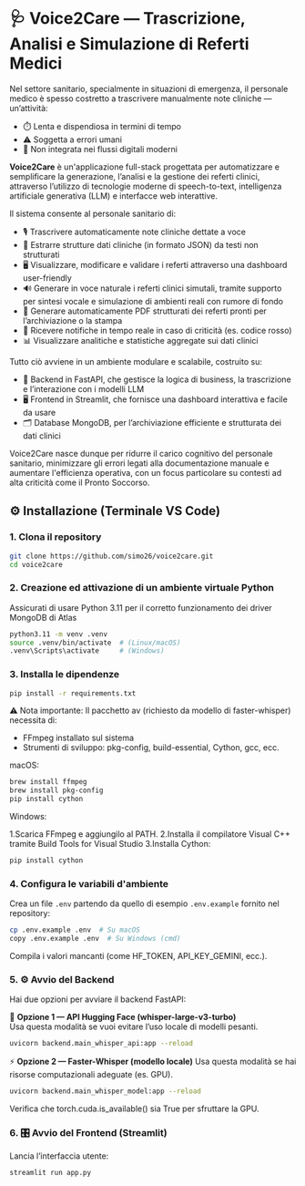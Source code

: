 # 🩺 Voice2Care — Trascrizione, Analisi e Simulazione di Referti Medici

Nel settore sanitario, specialmente in situazioni di emergenza, il personale medico è spesso costretto a trascrivere manualmente note cliniche — un’attività:

- ⏱️ Lenta e dispendiosa in termini di tempo
- ⚠️ Soggetta a errori umani
- 🔗 Non integrata nei flussi digitali moderni

**Voice2Care** è un'applicazione full-stack progettata per automatizzare e semplificare la generazione, l’analisi e la gestione dei referti clinici, attraverso l’utilizzo di tecnologie moderne di speech-to-text, intelligenza artificiale generativa (LLM) e interfacce web interattive.

Il sistema consente al personale sanitario di:

- 🎙️ Trascrivere automaticamente note cliniche dettate a voce
- 🧾 Estrarre strutture dati cliniche (in formato JSON) da testi non strutturati
- 🖥️ Visualizzare, modificare e validare i referti attraverso una dashboard user-friendly
- 🔊 Generare in voce naturale i referti clinici simutali, tramite supporto per sintesi vocale e simulazione di ambienti reali con rumore di fondo
- 📄 Generare automaticamente PDF strutturati dei referti pronti per l’archiviazione o la stampa
- 🚨 Ricevere notifiche in tempo reale in caso di criticità (es. codice rosso)
- 📊 Visualizzare analitiche e statistiche aggregate sui dati clinici


Tutto ciò avviene in un ambiente modulare e scalabile, costruito su:

- 🧠 Backend in FastAPI, che gestisce la logica di business, la trascrizione e l’interazione con i modelli LLM
- 🖥️ Frontend in Streamlit, che fornisce una dashboard interattiva e facile da usare
- 🗂️ Database MongoDB, per l’archiviazione efficiente e strutturata dei dati clinici

Voice2Care nasce dunque per ridurre il carico cognitivo del personale sanitario, minimizzare gli errori legati alla documentazione manuale e aumentare l'efficienza operativa, con un focus particolare su contesti ad alta criticità come il Pronto Soccorso.

## ⚙️ Installazione (Terminale VS Code)

### 1. Clona il repository

```bash
git clone https://github.com/simo26/voice2care.git
cd voice2care
```
### 2. Creazione ed attivazione di un ambiente virtuale Python

Assicurati di usare Python 3.11 per il corretto funzionamento dei driver MongoDB di Atlas

```bash
python3.11 -m venv .venv
source .venv/bin/activate  # (Linux/macOS)
.venv\Scripts\activate     # (Windows)
```

### 3. Installa le dipendenze

```bash
pip install -r requirements.txt
```

⚠️ Nota importante:
Il pacchetto av (richiesto da modello di faster-whisper) necessita di:

- FFmpeg installato sul sistema
- Strumenti di sviluppo: pkg-config, build-essential, Cython, gcc, ecc.

macOS:

```bash
brew install ffmpeg
brew install pkg-config
pip install cython
```

Windows:

1.Scarica FFmpeg e aggiungilo al PATH.
2.Installa il compilatore Visual C++ tramite Build Tools for Visual Studio
3.Installa Cython:

```bash
pip install cython
```

### 4. Configura le variabili d'ambiente

Crea un file `.env` partendo da quello di esempio `.env.example` fornito nel repository:

```bash
cp .env.example .env  # Su macOS
copy .env.example .env  # Su Windows (cmd)
```

Compila i valori mancanti (come HF_TOKEN, API_KEY_GEMINI, ecc.).

### 5. ⚙️ Avvio del Backend

Hai due opzioni per avviare il backend FastAPI:

🔁 **Opzione 1 — API Hugging Face (whisper-large-v3-turbo)**  
Usa questa modalità se vuoi evitare l’uso locale di modelli pesanti.

```bash
uvicorn backend.main_whisper_api:app --reload
```

⚡ **Opzione 2 — Faster-Whisper (modello locale)**
Usa questa modalità se hai risorse computazionali adeguate (es. GPU).

```bash
uvicorn backend.main_whisper_model:app --reload
```

Verifica che torch.cuda.is_available() sia True per sfruttare la GPU.

### 6. 🎛️ Avvio del Frontend (Streamlit)

Lancia l’interfaccia utente:

```bash
streamlit run app.py
```



